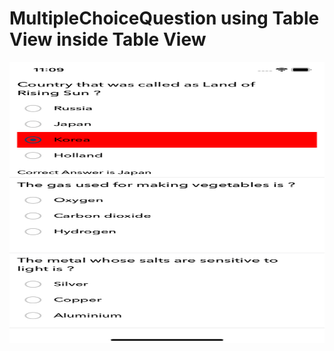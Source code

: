 # MultipleChoiceQuestion using Table View inside Table View

<img src="Multiple_Choice_Questions.png" width="650" height="450">
